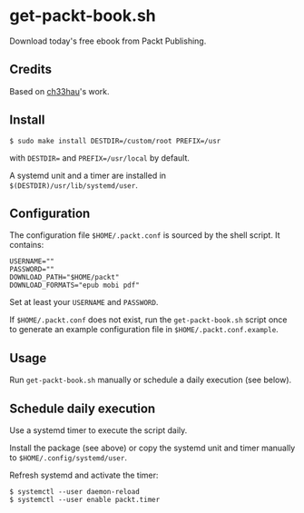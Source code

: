 # get-packt-book.sh

Download today's free ebook from Packt Publishing.

## Credits

Based on [ch33hau](https://github.com/ch33hau/packt_free_learning)'s work.

## Install

```
$ sudo make install DESTDIR=/custom/root PREFIX=/usr
```
with `DESTDIR=` and `PREFIX=/usr/local` by default.

A systemd unit and a timer are installed in `$(DESTDIR)/usr/lib/systemd/user`.

## Configuration

The configuration file `$HOME/.packt.conf` is sourced by the shell script.
It contains:
```
USERNAME=""
PASSWORD=""
DOWNLOAD_PATH="$HOME/packt"
DOWNLOAD_FORMATS="epub mobi pdf"
```
Set at least your `USERNAME` and `PASSWORD`.

If `$HOME/.packt.conf` does not exist, run the `get-packt-book.sh` script once
to generate an example configuration file in `$HOME/.packt.conf.example`.

## Usage

Run `get-packt-book.sh` manually or schedule a daily execution (see below).

## Schedule daily execution

Use a systemd timer to execute the script daily.

Install the package (see above) or copy the systemd unit and timer manually to
`$HOME/.config/systemd/user`.

Refresh systemd and activate the timer:
```
$ systemctl --user daemon-reload
$ systemctl --user enable packt.timer
```
